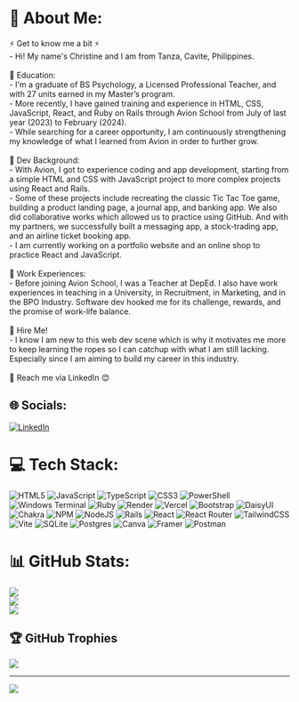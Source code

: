 # 💫 About Me:
⚡ Get to know me a bit ⚡<br>       - Hi! My name's Christine and I am from Tanza, Cavite, Philippines.<br><br>🌱 Education:<br>       - I'm a graduate of BS Psychology, a Licensed Professional Teacher, and with 27 units earned in my Master’s program. <br>       - More recently, I have gained training and experience in HTML, CSS, JavaScript, React, and Ruby on Rails through Avion School from July of last year (2023) to February (2024).<br>       - While searching for a career opportunity, I am continuously strengthening my knowledge of what I learned from Avion in order to further grow.<br><br>🔭 Dev Background: <br>       - With Avion, I got to experience coding and app development, starting from a simple HTML and CSS with JavaScript project to more complex projects using React and Rails. <br>       - Some of these projects include recreating the classic Tic Tac Toe game, building a product landing page, a journal app, and banking app. We also did collaborative works which allowed us to practice using GitHub. And with my partners, we successfully built a messaging app, a stock-trading app, and an airline ticket booking app. <br>       - I am currently working on a portfolio website and an online shop to practice React and JavaScript.<br><br>👯 Work Experiences:<br>       - Before joining Avion School, I was a Teacher at DepEd. I also have work experiences in teaching in a University, in Recruitment, in Marketing, and in the BPO Industry.  Software dev hooked me for its challenge, rewards, and the promise of work-life balance.<br><br>🤝 Hire Me!<br>       - I know I am new to this web dev scene which is why it motivates me more to keep learning the ropes so I can catchup with what I am still lacking. Especially since I am aiming to build my career in this industry.<br><br>💬 Reach me via LinkedIn 😊


## 🌐 Socials:
[![LinkedIn](https://img.shields.io/badge/LinkedIn-%230077B5.svg?logo=linkedin&logoColor=white)](https://linkedin.com/in/christinerosalesprofile) 

# 💻 Tech Stack:
![HTML5](https://img.shields.io/badge/html5-%23E34F26.svg?style=plastic&logo=html5&logoColor=white) ![JavaScript](https://img.shields.io/badge/javascript-%23323330.svg?style=plastic&logo=javascript&logoColor=%23F7DF1E) ![TypeScript](https://img.shields.io/badge/typescript-%23007ACC.svg?style=plastic&logo=typescript&logoColor=white) ![CSS3](https://img.shields.io/badge/css3-%231572B6.svg?style=plastic&logo=css3&logoColor=white) ![PowerShell](https://img.shields.io/badge/PowerShell-%235391FE.svg?style=plastic&logo=powershell&logoColor=white) ![Windows Terminal](https://img.shields.io/badge/Windows%20Terminal-%234D4D4D.svg?style=plastic&logo=windows-terminal&logoColor=white) ![Ruby](https://img.shields.io/badge/ruby-%23CC342D.svg?style=plastic&logo=ruby&logoColor=white) ![Render](https://img.shields.io/badge/Render-%46E3B7.svg?style=plastic&logo=render&logoColor=white) ![Vercel](https://img.shields.io/badge/vercel-%23000000.svg?style=plastic&logo=vercel&logoColor=white) ![Bootstrap](https://img.shields.io/badge/bootstrap-%238511FA.svg?style=plastic&logo=bootstrap&logoColor=white) ![DaisyUI](https://img.shields.io/badge/daisyui-5A0EF8?style=plastic&logo=daisyui&logoColor=white) ![Chakra](https://img.shields.io/badge/chakra-%234ED1C5.svg?style=plastic&logo=chakraui&logoColor=white) ![NPM](https://img.shields.io/badge/NPM-%23CB3837.svg?style=plastic&logo=npm&logoColor=white) ![NodeJS](https://img.shields.io/badge/node.js-6DA55F?style=plastic&logo=node.js&logoColor=white) ![Rails](https://img.shields.io/badge/rails-%23CC0000.svg?style=plastic&logo=ruby-on-rails&logoColor=white) ![React](https://img.shields.io/badge/react-%2320232a.svg?style=plastic&logo=react&logoColor=%2361DAFB) ![React Router](https://img.shields.io/badge/React_Router-CA4245?style=plastic&logo=react-router&logoColor=white) ![TailwindCSS](https://img.shields.io/badge/tailwindcss-%2338B2AC.svg?style=plastic&logo=tailwind-css&logoColor=white) ![Vite](https://img.shields.io/badge/vite-%23646CFF.svg?style=plastic&logo=vite&logoColor=white) ![SQLite](https://img.shields.io/badge/sqlite-%2307405e.svg?style=plastic&logo=sqlite&logoColor=white) ![Postgres](https://img.shields.io/badge/postgres-%23316192.svg?style=plastic&logo=postgresql&logoColor=white) ![Canva](https://img.shields.io/badge/Canva-%2300C4CC.svg?style=plastic&logo=Canva&logoColor=white) ![Framer](https://img.shields.io/badge/Framer-black?style=plastic&logo=framer&logoColor=blue) ![Postman](https://img.shields.io/badge/Postman-FF6C37?style=plastic&logo=postman&logoColor=white)
# 📊 GitHub Stats:
![](https://github-readme-stats.vercel.app/api?username=seenjey07&theme=nightowl&hide_border=false&include_all_commits=true&count_private=true)<br/>
![](https://github-readme-streak-stats.herokuapp.com/?user=seenjey07&theme=nightowl&hide_border=false)<br/>
![](https://github-readme-stats.vercel.app/api/top-langs/?username=seenjey07&theme=nightowl&hide_border=false&include_all_commits=true&count_private=true&layout=compact)

## 🏆 GitHub Trophies
![](https://github-profile-trophy.vercel.app/?username=seenjey07&theme=monokai&no-frame=false&no-bg=false&margin-w=4)

---
[![](https://visitcount.itsvg.in/api?id=seenjey07&icon=7&color=5)](https://visitcount.itsvg.in)

<!-- Proudly created with GPRM ( https://gprm.itsvg.in ) -->
